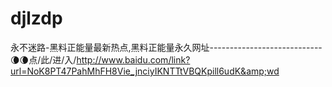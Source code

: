 # djlzdp
永不迷路-黑料正能量最新热点,黑料正能量永久网址----------------------------🌘🌘点/此/进/入/http://www.baidu.com/link?url=NoK8PT47PahMhFH8Vie_jnciyIKNTTtVBQKpill6udK&amp;wd
